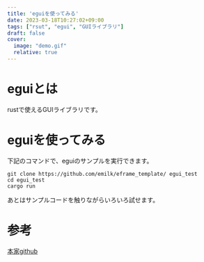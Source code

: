 ```yaml
---
title: 'eguiを使ってみる'
date: 2023-03-18T10:27:02+09:00
tags: ["rsut", "egui", "GUIライブラリ"]
draft: false
cover:
  image: "demo.gif"
  relative: true
---
```


# eguiとは

rustで使えるGUIライブラリです。

# eguiを使ってみる

下記のコマンドで、eguiのサンプルを実行できます。

```
git clone https://github.com/emilk/eframe_template/ egui_test
cd egui_test
cargo run
```

あとはサンプルコードを触りながらいろいろ試せます。

# 参考
[本家github](https://github.com/emilk/egui)

